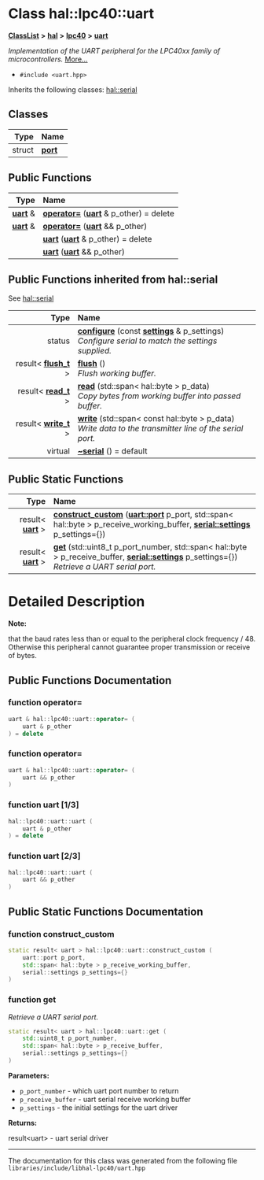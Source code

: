 

# Class hal::lpc40::uart



[**ClassList**](annotated.md) **>** [**hal**](namespacehal.md) **>** [**lpc40**](namespacehal_1_1lpc40.md) **>** [**uart**](classhal_1_1lpc40_1_1uart.md)



_Implementation of the UART peripheral for the LPC40xx family of microcontrollers._ [More...](#detailed-description)

* `#include <uart.hpp>`



Inherits the following classes: [hal::serial](classhal_1_1serial.md)












## Classes

| Type | Name |
| ---: | :--- |
| struct | [**port**](structhal_1_1lpc40_1_1uart_1_1port.md) <br> |










































## Public Functions

| Type | Name |
| ---: | :--- |
|  [**uart**](classhal_1_1lpc40_1_1uart.md) & | [**operator=**](#function-operator) ([**uart**](classhal_1_1lpc40_1_1uart.md) & p\_other) = delete<br> |
|  [**uart**](classhal_1_1lpc40_1_1uart.md) & | [**operator=**](#function-operator_1) ([**uart**](classhal_1_1lpc40_1_1uart.md) && p\_other) <br> |
|   | [**uart**](#function-uart-13) ([**uart**](classhal_1_1lpc40_1_1uart.md) & p\_other) = delete<br> |
|   | [**uart**](#function-uart-23) ([**uart**](classhal_1_1lpc40_1_1uart.md) && p\_other) <br> |


## Public Functions inherited from hal::serial

See [hal::serial](classhal_1_1serial.md)

| Type | Name |
| ---: | :--- |
|  status | [**configure**](#function-configure) (const [**settings**](structhal_1_1serial_1_1settings.md) & p\_settings) <br>_Configure serial to match the settings supplied._  |
|  result&lt; [**flush\_t**](structhal_1_1serial_1_1flush__t.md) &gt; | [**flush**](#function-flush) () <br>_Flush working buffer._  |
|  result&lt; [**read\_t**](structhal_1_1serial_1_1read__t.md) &gt; | [**read**](#function-read) (std::span&lt; hal::byte &gt; p\_data) <br>_Copy bytes from working buffer into passed buffer._  |
|  result&lt; [**write\_t**](structhal_1_1serial_1_1write__t.md) &gt; | [**write**](#function-write) (std::span&lt; const hal::byte &gt; p\_data) <br>_Write data to the transmitter line of the serial port._  |
| virtual  | [**~serial**](#function-serial) () = default<br> |


## Public Static Functions

| Type | Name |
| ---: | :--- |
|  result&lt; [**uart**](classhal_1_1lpc40_1_1uart.md) &gt; | [**construct\_custom**](#function-construct_custom) ([**uart::port**](structhal_1_1lpc40_1_1uart_1_1port.md) p\_port, std::span&lt; hal::byte &gt; p\_receive\_working\_buffer, [**serial::settings**](structhal_1_1serial_1_1settings.md) p\_settings={}) <br> |
|  result&lt; [**uart**](classhal_1_1lpc40_1_1uart.md) &gt; | [**get**](#function-get) (std::uint8\_t p\_port\_number, std::span&lt; hal::byte &gt; p\_receive\_buffer, [**serial::settings**](structhal_1_1serial_1_1settings.md) p\_settings={}) <br>_Retrieve a UART serial port._  |




















































# Detailed Description




**Note:**

that the baud rates less than or equal to the peripheral clock frequency / 48. Otherwise this peripheral cannot guarantee proper transmission or receive of bytes. 





    
## Public Functions Documentation




### function operator= 

```C++
uart & hal::lpc40::uart::operator= (
    uart & p_other
) = delete
```






### function operator= 

```C++
uart & hal::lpc40::uart::operator= (
    uart && p_other
) 
```






### function uart [1/3]

```C++
hal::lpc40::uart::uart (
    uart & p_other
) = delete
```






### function uart [2/3]

```C++
hal::lpc40::uart::uart (
    uart && p_other
) 
```



## Public Static Functions Documentation




### function construct\_custom 

```C++
static result< uart > hal::lpc40::uart::construct_custom (
    uart::port p_port,
    std::span< hal::byte > p_receive_working_buffer,
    serial::settings p_settings={}
) 
```






### function get 

_Retrieve a UART serial port._ 
```C++
static result< uart > hal::lpc40::uart::get (
    std::uint8_t p_port_number,
    std::span< hal::byte > p_receive_buffer,
    serial::settings p_settings={}
) 
```





**Parameters:**


* `p_port_number` - which uart port number to return 
* `p_receive_buffer` - uart serial receive working buffer 
* `p_settings` - the initial settings for the uart driver 



**Returns:**

result&lt;uart&gt; - uart serial driver 





        

------------------------------
The documentation for this class was generated from the following file `libraries/include/libhal-lpc40/uart.hpp`

